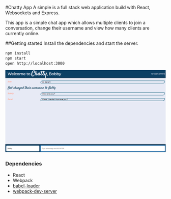#Chatty App
A simple is a full stack web application build with React, Websockets and Express.

This app is a simple chat app which allows multiple clients to join a conversation, change their username and view how many clients are currently online.

##Getting started
Install the dependencies and start the server.

```
npm install
npm start
open http://localhost:3000
```

!["Screenshot of homepage"](https://github.com/hazthompson/chattyApp/blob/master/docs/ChattyApp%20homepage.png?raw=true)

### Dependencies

- React
- Webpack
- [babel-loader](https://github.com/babel/babel-loader)
- [webpack-dev-server](https://github.com/webpack/webpack-dev-server)
